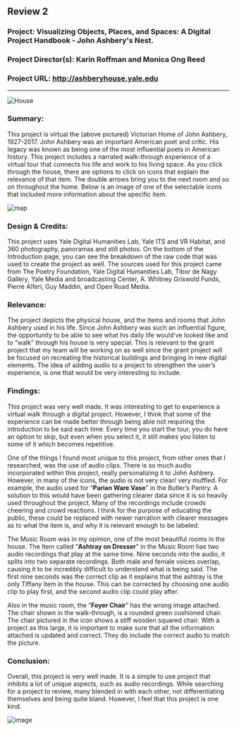 ## Review 2
### Project: Visualizing Objects, Places, and Spaces: A Digital Project Handbook - John Ashbery's Nest.

### Project Director(s): Karin Roffman and Monica Ong Reed 

### Project URL: http://ashberyhouse.yale.edu
 ---
![House](https://sophbaxt.github.io/sophia-baxter-CNU/images/SmallHouse.png)
### Summary:

This project is virtual the (above pictured) Victorian Home of John Ashbery, 1927-2017.  John Ashbery was an important American poet and critic. His legacy was known as being one of the most influential poets in American history. This project includes a narrated walk-through experience of a virtual tour that connects his life and work to his living space. As you click through the house, there are options to click on icons that explain the relevance of that item. The double arrows bring you to the next room and so on throughout the home.  Below is an image of one of the selectable icons that included more information about the specific item. 

![map](https://sophbaxt.github.io/sophia-baxter-CNU/images/Nest.png)

### Design & Credits: 

This project uses Yale Digital Humanities Lab, Yale ITS and VR Habitat, and 360 photography, panoramas and still photos. On the bottom of the Introduction page, you can see the breakdown of the raw code that was used to create the project as well. 
The sources used for this project came from The Poetry Foundation, Yale Digital Humanities Lab, Tibor de Nagy Gallery, Yale Media and broadcasting Center, A. Whitney Griswold Funds, Pierre Alferi, Guy Maddin, and Open Road Media. 
 
### Relevance: 

The project depicts the physical house, and the items and rooms that John Ashbery used in his life. Since John Ashbery was such an influential figure, the opportunity to be able to see what his daily life would’ve looked like and to “walk” through his house is very special. This is relevant to the grant project that my team will be working on as well since the grant project will be focused on recreating the historical buildings and bringing in new digital elements. The idea of adding audio to a project to strengthen the user’s experience, is one that would be very interesting to include.

### Findings: 
This project was very well made. It was interesting to get to experience a virtual walk through a digital project. However, I think that some of the experience can be made better through being able not requiring the introduction to be said each time. Every time you start the tour, you do have an option to skip, but even when you select it, it still makes you listen to some of it which becomes repetitive. 

One of the things I found most unique to this project, from other ones that I researched, was the use of audio clips. There is so much audio incorporated within this project, really personalizing it to John Ashbery. However, in many of the icons, the audio is not very clear/ very muffled. For example, the audio used for “**Parian Ware Vase**” in the Butler’s Pantry. A solution to this would have been gathering clearer data since it is so heavily used throughout the project.  Many of the recordings include crowds cheering and crowd reactions. I think for the purpose of educating the public, these could be replaced with newer narration with clearer messages as to what the item is, and why it is relevant enough to be labeled.

The Music Room was in my opinion, one of the most beautiful rooms in the house. The Item called “**Ashtray on Dresser**” in the Music Room has two audio recordings that play at the same time. Nine seconds into the audio, it splits into two separate recordings. Both male and female voices overlap, causing it to be incredibly difficult to understand what is being said. The first nine seconds was the correct clip as it explains that the ashtray is the only Tiffany item in the house. This can be corrected by choosing one audio clip to play first, and the second audio clip could play after. 
 
Also in the music room, the “**Foyer Chair**” has the wrong image attached. The chair shown in the walk-through, is a rounded green cushioned chair. The chair pictured in the icon shows a stiff wooden squared chair. With a project as this large, it is important to make sure that all the information attached is updated and correct. They do include the correct audio to match the picture. 


### Conclusion:
Overall, this project is very well made. It is a simple to use project that inhibits a lot of unique aspects, such as audio recordings. While searching for a project to review, many blended in with each other, not differentiating themselves and being quite bland. However, I feel that this project is one kind. 






![image](https://user-images.githubusercontent.com/89606656/138619445-7a2cafe9-ea63-4865-b670-5c09eb8668ec.png)
